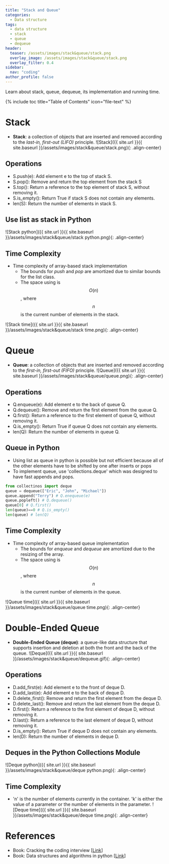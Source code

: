 ```yaml
---
title: "Stack and Queue"
categories:
  - Data structure
tags:
  - data structure
  - stack
  - queue
  - dequeue
header:
  teaser: /assets/images/stack&queue/stack.png
  overlay_image: /assets/images/stack&queue/stack.png
  overlay_filter: 0.4
sidebar:
  nav: "coding"
author_profile: false
---
```


Learn about stack, queue, dequeue, its implementation and running time.

{% include toc title="Table of Contents" icon="file-text" %}

# Stack
- **Stack**: a collection of objects that are inserted and removed according to the *last-in, first-out (LIFO)* principle.
![Stack]({{ site.url }}{{ site.baseurl }}/assets/images/stack&queue/stack.png){: .align-center}

## Operations
  - S.push(e): Add element e to the top of stack S.
  - S.pop(): Remove and return the top element from the stack S
  - S.top(): Return a reference to the top element of stack S, without removing it.
  - S.is_empty(): Return True if stack S does not contain any elements.
  - len(S): Return the number of elements in stack S.
  
## Use list as stack in Python
![Stack python]({{ site.url }}{{ site.baseurl }}/assets/images/stack&queue/stack python.png){: .align-center}

## Time Complexity
- Time complexity of array-based stack implementation
  - The bounds for *push* and *pop* are amortized due to similar bounds for the list class.
  - The space using is $$O(n)$$, where $$n$$ is the current number of elements in the stack.
  
![Stack time]({{ site.url }}{{ site.baseurl }}/assets/images/stack&queue/stack time.png){: .align-center}

# Queue
- **Queue**: a collection of objects that are inserted and removed according to the *first-in, first-out (FIFO)* principle.
![Queue]({{ site.url }}{{ site.baseurl }}/assets/images/stack&queue/queue.png){: .align-center}

## Operations
  - Q.enqueue(e): Add element e to the back of queue Q.
  - Q.dequeue(): Remove and return the first element from the queue Q.
  - Q.first(): Return a reference to the first element of queue Q, without removing it.
  - Q.is_empty(): Return True if queue Q does not contain any elements.
  - len(Q): Return the number of elements in queue Q.
  
## Queue in Python
- Using list as queue in python is possible but not efficient because all of the other elements have to be shifted by one after inserts or pops
- To implement queue, use 'collections.deque' which was designed to have fast appends and pops.
```python
from collectinos import deque
queue = dequeue(["Eric", "John", "Michael"])
queue.append("Terry") # Q.enequeue(e)
queue.popleft() # Q.dequeue()
queue[0] # Q.first()
len(queue)==0 # Q.is_empty()
len(queue) # len(Q)
```
  
## Time Complexity
- Time complexity of array-based queue implementation
  - The bounds for *enqueue* and *dequeue* are amortized due to the resizing of the array.
  - The space using is $$O(n)$$, where $$n$$ is the current number of elements in the queue.
  
![Queue time]({{ site.url }}{{ site.baseurl }}/assets/images/stack&queue/queue time.png){: .align-center}

# Double-Ended Queue
- **Double-Ended Queue (deque)**: a queue-like data structure that supports insertion and deletion at both the front and the back of the queue.
![Deque]({{ site.url }}{{ site.baseurl }}/assets/images/stack&queue/dequeue.gif){: .align-center}

## Operations
- D.add_first(e): Add element e to the front of deque D.
- D.add_last(e): Add element e to the back of deque D.
- D.delete_first(): Remove and return the first element from the deque D.
- D.delete_last(): Remove and return the last element from the deque D.
- D.first(): Return a reference to the first element of deque D, without removing it.
- D.last(): Return a reference to the last element of deque D, without removing it.
- D.is_empty(): Return True if deque D does not contain any elements.
- len(D): Return the number of elements in deque D.

## Deques in the Python Collections Module
![Deque python]({{ site.url }}{{ site.baseurl }}/assets/images/stack&queue/deque python.png){: .align-center}

## Time Complexity
- 'n' is the number of elements currently in the container. 'k' is either the value of a parameter or the number of elements in the parameter.
![Deque time]({{ site.url }}{{ site.baseurl }}/assets/images/stack&queue/deque time.png){: .align-center}

# References
- Book: Cracking the coding interview [[Link](http://www.crackingthecodinginterview.com/)]
- Book: Data structures and algorithms in python [[Link](https://www.amazon.com/Structures-Algorithms-Python-Michael-Goodrich-ebook/dp/B00CTZ290I)]